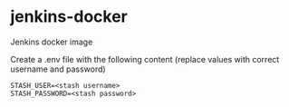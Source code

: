 # jenkins-docker
Jenkins docker image

Create a .env file with the following content (replace values with correct username and password)

    STASH_USER=<stash username>
    STASH_PASSWORD=<stash password>
